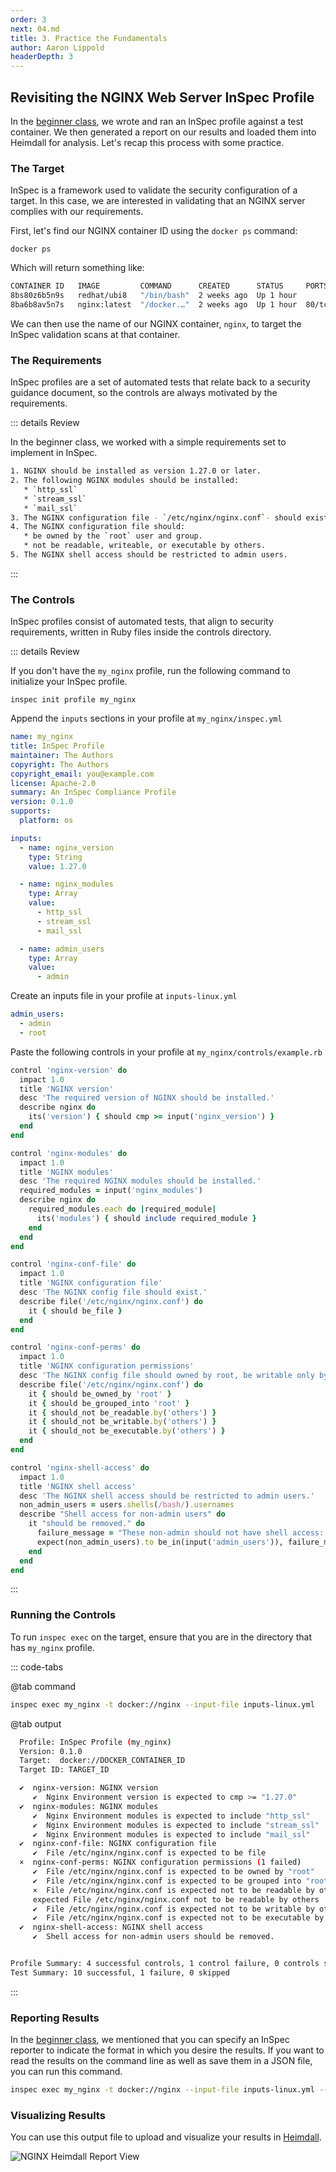 ```yaml
---
order: 3
next: 04.md
title: 3. Practice the Fundamentals
author: Aaron Lippold
headerDepth: 3
---
```

## Revisiting the NGINX Web Server InSpec Profile

In the [beginner class](../beginner/05.md), we wrote and ran an InSpec profile against a test container. We then generated a report on our results and loaded them into Heimdall for analysis. Let's recap this process with some practice.

### The Target

InSpec is a framework used to validate the security configuration of a target. In this case, we are interested in validating that an NGINX server complies with our requirements.

First, let's find our NGINX container ID using the `docker ps` command:

```shell
docker ps
```

Which will return something like:

```sh
CONTAINER ID   IMAGE         COMMAND      CREATED      STATUS     PORTS   NAMES
8bs80z6b5n9s   redhat/ubi8   "/bin/bash"  2 weeks ago  Up 1 hour          redhat8
8ba6b8av5n7s   nginx:latest  "/docker.…"  2 weeks ago  Up 1 hour  80/tcp  nginx
```

We can then use the name of our NGINX container, `nginx`, to target the InSpec validation scans at that container.

### The Requirements

InSpec profiles are a set of automated tests that relate back to a security guidance document, so the controls are always motivated by the requirements.

::: details Review

In the beginner class, we worked with a simple requirements set to implement in InSpec.

```sh
1. NGINX should be installed as version 1.27.0 or later.
2. The following NGINX modules should be installed:
   * `http_ssl`
   * `stream_ssl`
   * `mail_ssl`
3. The NGINX configuration file - `/etc/nginx/nginx.conf`- should exist as a file.
4. The NGINX configuration file should:
   * be owned by the `root` user and group.
   * not be readable, writeable, or executable by others.
5. The NGINX shell access should be restricted to admin users.
```

:::

### The Controls

InSpec profiles consist of automated tests, that align to security requirements, written in Ruby files inside the controls directory.

::: details Review

If you don't have the `my_nginx` profile, run the following command to initialize your InSpec profile.

```
inspec init profile my_nginx
```

Append the `inputs` sections in your profile at `my_nginx/inspec.yml`

```yaml
name: my_nginx
title: InSpec Profile
maintainer: The Authors
copyright: The Authors
copyright_email: you@example.com
license: Apache-2.0
summary: An InSpec Compliance Profile
version: 0.1.0
supports:
  platform: os

inputs:
  - name: nginx_version
    type: String
    value: 1.27.0

  - name: nginx_modules
    type: Array
    value:
      - http_ssl
      - stream_ssl
      - mail_ssl

  - name: admin_users
    type: Array
    value:
      - admin
```

Create an inputs file in your profile at `inputs-linux.yml`

```yaml
admin_users:
  - admin
  - root
```

Paste the following controls in your profile at `my_nginx/controls/example.rb`

```ruby
control 'nginx-version' do
  impact 1.0
  title 'NGINX version'
  desc 'The required version of NGINX should be installed.'
  describe nginx do
    its('version') { should cmp >= input('nginx_version') }
  end
end

control 'nginx-modules' do
  impact 1.0
  title 'NGINX modules'
  desc 'The required NGINX modules should be installed.'
  required_modules = input('nginx_modules')
  describe nginx do
    required_modules.each do |required_module|
      its('modules') { should include required_module }
    end
  end
end

control 'nginx-conf-file' do
  impact 1.0
  title 'NGINX configuration file'
  desc 'The NGINX config file should exist.'
  describe file('/etc/nginx/nginx.conf') do
    it { should be_file }
  end
end

control 'nginx-conf-perms' do
  impact 1.0
  title 'NGINX configuration permissions'
  desc 'The NGINX config file should owned by root, be writable only by owner, and not writeable or and readable by others.'
  describe file('/etc/nginx/nginx.conf') do
    it { should be_owned_by 'root' }
    it { should be_grouped_into 'root' }
    it { should_not be_readable.by('others') }
    it { should_not be_writable.by('others') }
    it { should_not be_executable.by('others') }
  end
end

control 'nginx-shell-access' do
  impact 1.0
  title 'NGINX shell access'
  desc 'The NGINX shell access should be restricted to admin users.'
  non_admin_users = users.shells(/bash/).usernames
  describe "Shell access for non-admin users" do
    it "should be removed." do
      failure_message = "These non-admin should not have shell access: #{non_admin_users.join(", ")}"
      expect(non_admin_users).to be_in(input('admin_users')), failure_message
    end
  end
end
```

:::

### Running the Controls

To run `inspec exec` on the target, ensure that you are in the directory that has `my_nginx` profile.

::: code-tabs

@tab command

```sh
inspec exec my_nginx -t docker://nginx --input-file inputs-linux.yml 
```

@tab output

```sh
  Profile: InSpec Profile (my_nginx)
  Version: 0.1.0
  Target:  docker://DOCKER_CONTAINER_ID
  Target ID: TARGET_ID

  ✔  nginx-version: NGINX version
     ✔  Nginx Environment version is expected to cmp >= "1.27.0"
  ✔  nginx-modules: NGINX modules
     ✔  Nginx Environment modules is expected to include "http_ssl"
     ✔  Nginx Environment modules is expected to include "stream_ssl"
     ✔  Nginx Environment modules is expected to include "mail_ssl"
  ✔  nginx-conf-file: NGINX configuration file
     ✔  File /etc/nginx/nginx.conf is expected to be file
  ×  nginx-conf-perms: NGINX configuration permissions (1 failed)
     ✔  File /etc/nginx/nginx.conf is expected to be owned by "root"
     ✔  File /etc/nginx/nginx.conf is expected to be grouped into "root"
     ×  File /etc/nginx/nginx.conf is expected not to be readable by others
     expected File /etc/nginx/nginx.conf not to be readable by others
     ✔  File /etc/nginx/nginx.conf is expected not to be writable by others
     ✔  File /etc/nginx/nginx.conf is expected not to be executable by others
  ✔  nginx-shell-access: NGINX shell access
     ✔  Shell access for non-admin users should be removed.


Profile Summary: 4 successful controls, 1 control failure, 0 controls skipped
Test Summary: 10 successful, 1 failure, 0 skipped
```

:::

### Reporting Results

In the [beginner class](../beginner/08.md), we mentioned that you can specify an InSpec reporter to indicate the format in which you desire the results. If you want to read the results on the command line as well as save them in a JSON file, you can run this command.

```sh
inspec exec my_nginx -t docker://nginx --input-file inputs-linux.yml --reporter cli json:my_nginx_results.json --enhanced-outcomes
```

### Visualizing Results

You can use this output file to upload and visualize your results in [Heimdall](https://heimdall-lite.mitre.org/).

![NGINX Heimdall Report View](../../assets/img/NGINX_Heimdall_Report_View.png)
